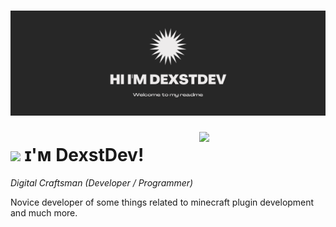 <h1 align="center">
      <img src="assets/DexstDev.png" alt="DexstDev Github Banner">
    </a>
</h1>
<div>
  <img align="right" width="40%" src="https://owlbertsio-resized.s3.amazonaws.com/Popper.psd.full.png">
  </div>
  
  <!--Header Name-->
  # <img src="https://emojis.slackmojis.com/emojis/images/1531849430/4246/blob-sunglasses.gif?1531849430" width="30"/> ɪ'ᴍ DexstDev!

  *Digital Craftsman (Developer / Programmer)*
  <br /> 

  <!--Start Intro-->               
  <p align="left">Novice developer of some things related to minecraft plugin development and much more.</p>

</div>
